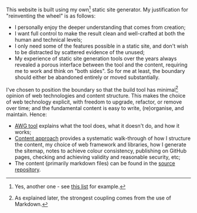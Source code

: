 This website is built using my own[^1] static site generator.  My justification for "reinventing the wheel" is as follows:

- I personally enjoy the deeper understanding that comes from creation;
- I want full control to make the result clean and well-crafted at both the human and technical levels;
- I only need some of the features possible in a static site, and don't wish to be distracted by scattered evidence of the unused;
- My experience of static site generation tools over the years always revealed a porous interface between the tool and the content, requiring me to work and think on "both sides". So for me at least, the boundary should either be abandoned entirely or moved substantially.

I've chosen to position the boundary so that the build tool has minimal[^2] opinion of web technologies and content structure. This makes the choice of web technology explicit, with freedom to upgrade, refactor, or remove over time; and the fundamental content is easy to write, (re)organise, and maintain. Hence:

- [AWG tool](awg.html) explains what the tool does, what it doesn't do, and how it works;
- [Content approach](approach.html) provides a systematic walk-through of how I structure the content, my choice of web framework and libraries, how I generate the sitemap, notes to achieve colour consistency, publishing on GitHub pages, checking and achieving validity and reasonable security, etc;
- The content (primarily markdown files) can be found in the [source repository](https://github.com/tcorbettclark/tcorbettclark.github.io/tree/master/content).

[^1]: Yes, another one - see [this list](https://jamstack.org/generators/) for example.
[^2]: As explained later, the strongest coupling comes from the use of Markdown.

